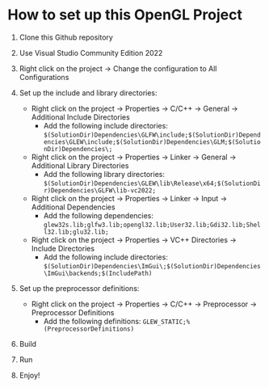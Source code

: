 # How to set up this OpenGL Project

1. Clone this Github repository

2. Use Visual Studio Community Edition 2022

3. Right click on the project -> Change the configuration to All Configurations

4. Set up the include and library directories:
	- Right click on the project -> Properties -> C/C++ -> General -> Additional Include Directories
		- Add the following include directories: 
			`$(SolutionDir)Dependencies\GLFW\include;$(SolutionDir)Dependencies\GLEW\include;$(SolutionDir)Dependencies\GLM;$(SolutionDir)Dependencies\;`
	- Right click on the project -> Properties -> Linker -> General -> Additional Library Directories
		- Add the following library directories:
   			`$(SolutionDir)Dependencies\GLEW\lib\Release\x64;$(SolutionDir)Dependencies\GLFW\lib-vc2022;`
	- Right click on the project -> Properties -> Linker -> Input -> Additional Dependencies
		- Add the following dependencies:
			`glew32s.lib;glfw3.lib;opengl32.lib;User32.lib;Gdi32.lib;Shell32.lib;glu32.lib;`
  	- Right click on the project -> Properties -> VC++ Directories -> Include Directories
   		- Add the following include directories:
     			`$(SolutionDir)Dependencies\ImGui\;$(SolutionDir)Dependencies\ImGui\backends;$(IncludePath)`

5. Set up the preprocessor definitions:
	- Right click on the project -> Properties -> C/C++ -> Preprocessor -> Preprocessor Definitions
		- Add the following definitions: 
			`GLEW_STATIC;%(PreprocessorDefinitions)`

6. Build

7. Run

8. Enjoy!
